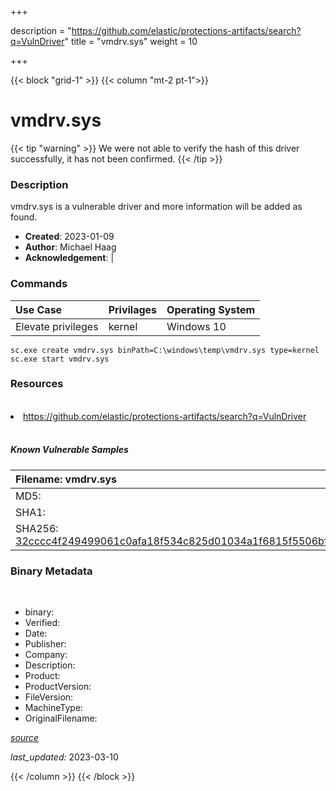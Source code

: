 +++

description = "https://github.com/elastic/protections-artifacts/search?q=VulnDriver"
title = "vmdrv.sys"
weight = 10

+++


{{< block "grid-1" >}}
{{< column "mt-2 pt-1">}}




# vmdrv.sys 


{{< tip "warning" >}}
We were not able to verify the hash of this driver successfully, it has not been confirmed.
{{< /tip >}}




### Description


vmdrv.sys is a vulnerable driver and more information will be added as found.


- **Created**: 2023-01-09
- **Author**: Michael Haag
- **Acknowledgement**:  | [](https://twitter.com/)

### Commands

| Use Case | Privilages | Operating System | 
|:---- | ---- | ---- |
| Elevate privileges | kernel | Windows 10 |

```
sc.exe create vmdrv.sys binPath=C:\windows\temp\vmdrv.sys type=kernel
sc.exe start vmdrv.sys
```

### Resources
<br>


<li><a href=" https://github.com/elastic/protections-artifacts/search?q=VulnDriver"> https://github.com/elastic/protections-artifacts/search?q=VulnDriver</a></li>


<br>


##### Known Vulnerable Samples

| Filename: vmdrv.sys |
|:---- |
|MD5: <a href="https://www.virustotal.com/gui/file/{&#39;Filename&#39;: &#39;vmdrv.sys&#39;, &#39;MD5&#39;: &#39;&#39;, &#39;SHA1&#39;: &#39;&#39;, &#39;SHA256&#39;: &#39;32cccc4f249499061c0afa18f534c825d01034a1f6815f5506bf4c4ff55d1351&#39;}"></a>|
|SHA1: <a href="https://www.virustotal.com/gui/file/{&#39;Filename&#39;: &#39;vmdrv.sys&#39;, &#39;MD5&#39;: &#39;&#39;, &#39;SHA1&#39;: &#39;&#39;, &#39;SHA256&#39;: &#39;32cccc4f249499061c0afa18f534c825d01034a1f6815f5506bf4c4ff55d1351&#39;}"></a>|
|SHA256: <a href="https://www.virustotal.com/gui/file/{&#39;Filename&#39;: &#39;vmdrv.sys&#39;, &#39;MD5&#39;: &#39;&#39;, &#39;SHA1&#39;: &#39;&#39;, &#39;SHA256&#39;: &#39;32cccc4f249499061c0afa18f534c825d01034a1f6815f5506bf4c4ff55d1351&#39;}">32cccc4f249499061c0afa18f534c825d01034a1f6815f5506bf4c4ff55d1351</a>|




### Binary Metadata
<br>

- binary: 
- Verified: 
- Date: 
- Publisher: 
- Company: 
- Description: 
- Product: 
- ProductVersion: 
- FileVersion: 
- MachineType: 
- OriginalFilename: 

[*source*](https://github.com/magicsword-io/LOLDrivers/tree/main/yaml/vmdrv.sys.yml)

*last_updated:* 2023-03-10


{{< /column >}}
{{< /block >}}
